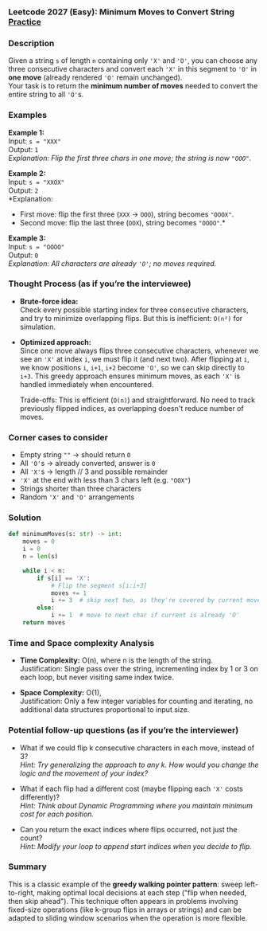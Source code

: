 ### Leetcode 2027 (Easy): Minimum Moves to Convert String [Practice](https://leetcode.com/problems/minimum-moves-to-convert-string)

### Description  
Given a string `s` of length `n` containing only `'X'` and `'O'`, you can choose any three consecutive characters and convert each `'X'` in this segment to `'O'` in **one move** (already rendered `'O'` remain unchanged).  
Your task is to return the **minimum number of moves** needed to convert the entire string to all `'O'`s.

### Examples  

**Example 1:**  
Input: `s = "XXX"`  
Output: `1`  
*Explanation: Flip the first three chars in one move; the string is now `"OOO"`.*

**Example 2:**  
Input: `s = "XXOX"`  
Output: `2`  
*Explanation:  
- First move: flip the first three (`XXX` → `OOO`), string becomes `"OOOX"`.  
- Second move: flip the last three (`OOX`), string becomes `"OOOO"`.*

**Example 3:**  
Input: `s = "OOOO"`  
Output: `0`  
*Explanation: All characters are already `'O'`; no moves required.*


### Thought Process (as if you’re the interviewee)  
- **Brute-force idea:**  
  Check every possible starting index for three consecutive characters, and try to minimize overlapping flips. But this is inefficient: `O(n²)` for simulation.

- **Optimized approach:**  
  Since one move always flips three consecutive characters, whenever we see an `'X'` at index `i`, we must flip it (and next two). After flipping at `i`, we know positions `i`, `i+1`, `i+2` become `'O'`, so we can skip directly to `i+3`. This greedy approach ensures minimum moves, as each `'X'` is handled immediately when encountered.

  Trade-offs: This is efficient (`O(n)`) and straightforward. No need to track previously flipped indices, as overlapping doesn't reduce number of moves.

### Corner cases to consider  
- Empty string `""` → should return `0`
- All `'O'`s → already converted, answer is `0`
- All `'X'`s → length // 3 and possible remainder
- `'X'` at the end with less than 3 chars left (e.g. `"OOX"`)
- Strings shorter than three characters
- Random `'X'` and `'O'` arrangements

### Solution

```python
def minimumMoves(s: str) -> int:
    moves = 0
    i = 0
    n = len(s)

    while i < n:
        if s[i] == 'X':
            # Flip the segment s[i:i+3]
            moves += 1
            i += 3  # skip next two, as they're covered by current move
        else:
            i += 1  # move to next char if current is already 'O'
    return moves
```

### Time and Space complexity Analysis  

- **Time Complexity:** O(n), where n is the length of the string.  
  Justification: Single pass over the string, incrementing index by 1 or 3 on each loop, but never visiting same index twice.

- **Space Complexity:** O(1),  
  Justification: Only a few integer variables for counting and iterating, no additional data structures proportional to input size.

### Potential follow-up questions (as if you’re the interviewer)  

- What if we could flip k consecutive characters in each move, instead of 3?  
  *Hint: Try generalizing the approach to any k. How would you change the logic and the movement of your index?*

- What if each flip had a different cost (maybe flipping each `'X'` costs differently)?  
  *Hint: Think about Dynamic Programming where you maintain minimum cost for each position.*

- Can you return the exact indices where flips occurred, not just the count?  
  *Hint: Modify your loop to append start indices when you decide to flip.*

### Summary
This is a classic example of the **greedy walking pointer pattern**: sweep left-to-right, making optimal local decisions at each step ("flip when needed, then skip ahead"). This technique often appears in problems involving fixed-size operations (like k-group flips in arrays or strings) and can be adapted to sliding window scenarios when the operation is more flexible.